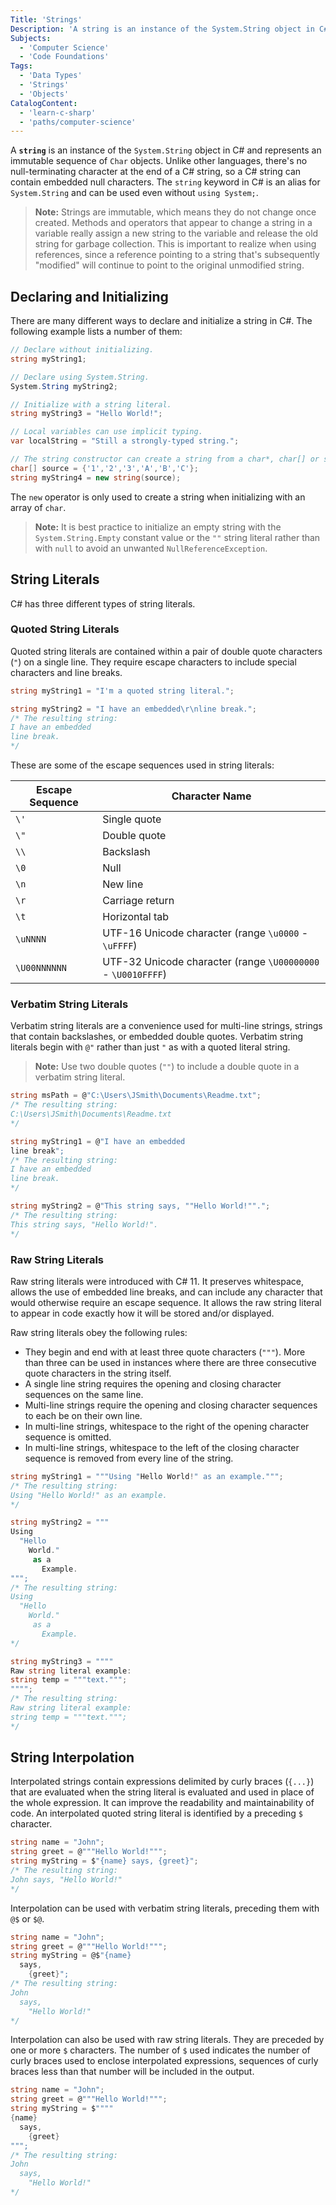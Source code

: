 ```yaml
---
Title: 'Strings'
Description: 'A string is an instance of the System.String object in C# and represents an immutable sequence of Char objects.'
Subjects:
  - 'Computer Science'
  - 'Code Foundations'
Tags:
  - 'Data Types'
  - 'Strings'
  - 'Objects'
CatalogContent:
  - 'learn-c-sharp'
  - 'paths/computer-science'
---
```


A **`string`** is an instance of the `System.String` object in C# and represents an immutable sequence of `Char` objects. Unlike other languages, there's no null-terminating character at the end of a C# string, so a C# string can contain embedded null characters. The `string` keyword in C# is an alias for `System.String` and can be used even without `using System;`.

> **Note:** Strings are immutable, which means they do not change once created. Methods and operators that appear to change a string in a variable really assign a new string to the variable and release the old string for garbage collection. This is important to realize when using references, since a reference pointing to a string that's subsequently "modified" will continue to point to the original unmodified string.

## Declaring and Initializing

There are many different ways to declare and initialize a string in C#. The following example lists a number of them:

```cs
// Declare without initializing.
string myString1;

// Declare using System.String.
System.String myString2;

// Initialize with a string literal.
string myString3 = "Hello World!";

// Local variables can use implicit typing.
var localString = "Still a strongly-typed string.";

// The string constructor can create a string from a char*, char[] or sbyte*.
char[] source = {'1','2','3','A','B','C'};
string myString4 = new string(source);
```

The `new` operator is only used to create a string when initializing with an array of `char`.

> **Note:** It is best practice to initialize an empty string with the `System.String.Empty` constant value or the `""` string literal rather than with `null` to avoid an unwanted `NullReferenceException`.

## String Literals

C# has three different types of string literals.

### Quoted String Literals

Quoted string literals are contained within a pair of double quote characters (`"`) on a single line. They require escape characters to include special characters and line breaks.

```cs
string myString1 = "I'm a quoted string literal.";

string myString2 = "I have an embedded\r\nline break.";
/* The resulting string:
I have an embedded
line break.
*/
```

These are some of the escape sequences used in string literals:

| Escape Sequence | Character Name                                               |
| --------------- | ------------------------------------------------------------ |
| `\'`            | Single quote                                                 |
| `\"`            | Double quote                                                 |
| `\\`            | Backslash                                                    |
| `\0`            | Null                                                         |
| `\n`            | New line                                                     |
| `\r`            | Carriage return                                              |
| `\t`            | Horizontal tab                                               |
| `\uNNNN`        | UTF-16 Unicode character (range `\u0000` - `\uFFFF`)         |
| `\U00NNNNNN`    | UTF-32 Unicode character (range `\U00000000` - `\U0010FFFF`) |

### Verbatim String Literals

Verbatim string literals are a convenience used for multi-line strings, strings that contain backslashes, or embedded double quotes. Verbatim string literals begin with `@"` rather than just `"` as with a quoted literal string.

> **Note:** Use two double quotes (`""`) to include a double quote in a verbatim string literal.

```cs
string msPath = @"C:\Users\JSmith\Documents\Readme.txt";
/* The resulting string:
C:\Users\JSmith\Documents\Readme.txt
*/

string myString1 = @"I have an embedded
line break";
/* The resulting string:
I have an embedded
line break.
*/

string myString2 = @"This string says, ""Hello World!"".";
/* The resulting string:
This string says, "Hello World!".
*/
```

### Raw String Literals

Raw string literals were introduced with C# 11. It preserves whitespace, allows the use of embedded line breaks, and can include any character that would otherwise require an escape sequence. It allows the raw string literal to appear in code exactly how it will be stored and/or displayed.

Raw string literals obey the following rules:

- They begin and end with at least three quote characters (`"""`). More than three can be used in instances where there are three consecutive quote characters in the string itself.
- A single line string requires the opening and closing character sequences on the same line.
- Multi-line strings require the opening and closing character sequences to each be on their own line.
- In multi-line strings, whitespace to the right of the opening character sequence is omitted.
- In multi-line strings, whitespace to the left of the closing character sequence is removed from every line of the string.

```cs
string myString1 = """Using "Hello World!" as an example.""";
/* The resulting string:
Using "Hello World!" as an example.
*/

string myString2 = """
Using
  "Hello
    World."
     as a
       Example.
""";
/* The resulting string:
Using
  "Hello
    World."
     as a
       Example.
*/

string myString3 = """"
Raw string literal example:
string temp = """text.""";
"""";
/* The resulting string:
Raw string literal example:
string temp = """text.""";
*/

```

## String Interpolation

Interpolated strings contain expressions delimited by curly braces (`{...}`) that are evaluated when the string literal is evaluated and used in place of the whole expression. It can improve the readability and maintainability of code. An interpolated quoted string literal is identified by a preceding `$` character.

```cs
string name = "John";
string greet = @"""Hello World!""";
string myString = $"{name} says, {greet}";
/* The resulting string:
John says, "Hello World!"
*/
```

Interpolation can be used with verbatim string literals, preceding them with `@$` or `$@`.

```cs
string name = "John";
string greet = @"""Hello World!""";
string myString = @$"{name}
  says,
    {greet}";
/* The resulting string:
John
  says,
    "Hello World!"
*/
```

Interpolation can also be used with raw string literals. They are preceded by one or more `$` characters. The number of `$` used indicates the number of curly braces used to enclose interpolated expressions, sequences of curly braces less than that number will be included in the output.

```cs
string name = "John";
string greet = @"""Hello World!""";
string myString = $""""
{name}
  says,
    {greet}
""";
/* The resulting string:
John
  says,
    "Hello World!"
*/
```

